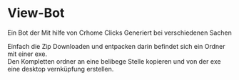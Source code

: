 # View-Bot
Ein Bot der Mit hilfe von Crhome Clicks Generiert bei verschiedenen Sachen

Einfach die Zip Downloaden und entpacken darin befindet sich ein Ordner mit einer exe.  
Den Kompletten ordner an eine belibege Stelle kopieren und von der exe eine desktop vernküpfung erstellen.
